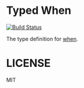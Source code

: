 # Typed When
[![Build Status](https://travis-ci.org/typed-typings/npm-when.svg?branch=master)](https://travis-ci.org/typed-typings/npm-when)

The type definition for [when](https://www.npmjs.com/package/when).

# LICENSE
MIT
